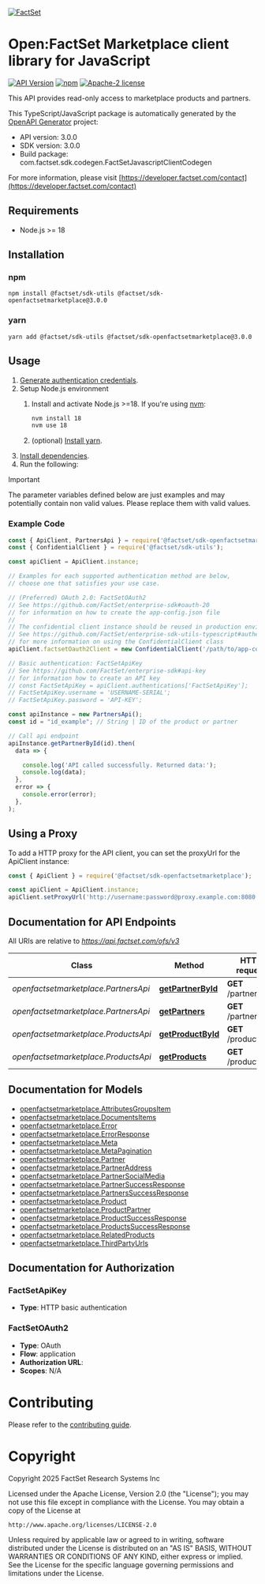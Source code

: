 [![FactSet](https://raw.githubusercontent.com/factset/enterprise-sdk/main/docs/images/factset-logo.svg)](https://www.factset.com)

# Open:FactSet Marketplace client library for JavaScript

[![API Version](https://img.shields.io/badge/api-v3.0.0-blue)](https://developer.factset.com/api-catalog/openfactset-marketplace-api)
[![npm](https://img.shields.io/badge/npm-v3.0.0-orange)](https://www.npmjs.com/package/@factset/sdk-openfactsetmarketplace/v/3.0.0)
[![Apache-2 license](https://img.shields.io/badge/license-Apache2-brightgreen.svg)](https://www.apache.org/licenses/LICENSE-2.0)

This API provides read-only access to marketplace products and partners.

This TypeScript/JavaScript package is automatically generated by the [OpenAPI Generator](https://openapi-generator.tech) project:

- API version: 3.0.0
- SDK version: 3.0.0
- Build package: com.factset.sdk.codegen.FactSetJavascriptClientCodegen

For more information, please visit [https://developer.factset.com/contact](https://developer.factset.com/contact)

## Requirements

* Node.js >= 18

## Installation

### npm

```shell
npm install @factset/sdk-utils @factset/sdk-openfactsetmarketplace@3.0.0
```

### yarn

```shell
yarn add @factset/sdk-utils @factset/sdk-openfactsetmarketplace@3.0.0
```

## Usage

1. [Generate authentication credentials](../../../../README.md#authentication).
2. Setup Node.js environment
   1. Install and activate Node.js >=18. If you're using [nvm](https://github.com/nvm-sh/nvm):

      ```sh
      nvm install 18
      nvm use 18
      ```

   2. (optional) [Install yarn](https://yarnpkg.com/getting-started/install).
3. [Install dependencies](#installation).
4. Run the following:

> [!IMPORTANT]
> The parameter variables defined below are just examples and may potentially contain non valid values. Please replace them with valid values.

### Example Code


```javascript
const { ApiClient, PartnersApi } = require('@factset/sdk-openfactsetmarketplace');
const { ConfidentialClient } = require('@factset/sdk-utils');

const apiClient = ApiClient.instance;

// Examples for each supported authentication method are below,
// choose one that satisfies your use case.

// (Preferred) OAuth 2.0: FactSetOAuth2
// See https://github.com/FactSet/enterprise-sdk#oauth-20
// for information on how to create the app-config.json file
//
// The confidential client instance should be reused in production environments.
// See https://github.com/FactSet/enterprise-sdk-utils-typescript#authentication
// for more information on using the ConfidentialClient class
apiClient.factsetOauth2Client = new ConfidentialClient('/path/to/app-config.json');

// Basic authentication: FactSetApiKey
// See https://github.com/FactSet/enterprise-sdk#api-key
// for information how to create an API key
// const FactSetApiKey = apiClient.authentications['FactSetApiKey'];
// FactSetApiKey.username = 'USERNAME-SERIAL';
// FactSetApiKey.password = 'API-KEY';

const apiInstance = new PartnersApi();
const id = "id_example"; // String | ID of the product or partner

// Call api endpoint
apiInstance.getPartnerById(id).then(
  data => {

    console.log('API called successfully. Returned data:');
    console.log(data);
  },
  error => {
    console.error(error);
  },
);

```


## Using a Proxy

To add a HTTP proxy for the API client, you can set the proxyUrl for the ApiClient instance:

```javascript
const { ApiClient } = require('@factset/sdk-openfactsetmarketplace');

const apiClient = ApiClient.instance;
apiClient.setProxyUrl('http://username:password@proxy.example.com:8080');
```

## Documentation for API Endpoints

All URIs are relative to *https://api.factset.com/ofs/v3*

Class | Method | HTTP request | Description
------------ | ------------- | ------------- | -------------
*openfactsetmarketplace.PartnersApi* | [**getPartnerById**](docs/PartnersApi.md#getPartnerById) | **GET** /partner/{id} | 
*openfactsetmarketplace.PartnersApi* | [**getPartners**](docs/PartnersApi.md#getPartners) | **GET** /partners | 
*openfactsetmarketplace.ProductsApi* | [**getProductById**](docs/ProductsApi.md#getProductById) | **GET** /product/{id} | 
*openfactsetmarketplace.ProductsApi* | [**getProducts**](docs/ProductsApi.md#getProducts) | **GET** /products | 


## Documentation for Models

 - [openfactsetmarketplace.AttributesGroupsItem](docs/AttributesGroupsItem.md)
 - [openfactsetmarketplace.DocumentsItems](docs/DocumentsItems.md)
 - [openfactsetmarketplace.Error](docs/Error.md)
 - [openfactsetmarketplace.ErrorResponse](docs/ErrorResponse.md)
 - [openfactsetmarketplace.Meta](docs/Meta.md)
 - [openfactsetmarketplace.MetaPagination](docs/MetaPagination.md)
 - [openfactsetmarketplace.Partner](docs/Partner.md)
 - [openfactsetmarketplace.PartnerAddress](docs/PartnerAddress.md)
 - [openfactsetmarketplace.PartnerSocialMedia](docs/PartnerSocialMedia.md)
 - [openfactsetmarketplace.PartnerSuccessResponse](docs/PartnerSuccessResponse.md)
 - [openfactsetmarketplace.PartnersSuccessResponse](docs/PartnersSuccessResponse.md)
 - [openfactsetmarketplace.Product](docs/Product.md)
 - [openfactsetmarketplace.ProductPartner](docs/ProductPartner.md)
 - [openfactsetmarketplace.ProductSuccessResponse](docs/ProductSuccessResponse.md)
 - [openfactsetmarketplace.ProductsSuccessResponse](docs/ProductsSuccessResponse.md)
 - [openfactsetmarketplace.RelatedProducts](docs/RelatedProducts.md)
 - [openfactsetmarketplace.ThirdPartyUrls](docs/ThirdPartyUrls.md)


## Documentation for Authorization



### FactSetApiKey

- **Type**: HTTP basic authentication



### FactSetOAuth2


- **Type**: OAuth
- **Flow**: application
- **Authorization URL**: 
- **Scopes**: N/A


# Contributing

Please refer to the [contributing guide](../../../../CONTRIBUTING.md).

# Copyright

Copyright 2025 FactSet Research Systems Inc

Licensed under the Apache License, Version 2.0 (the "License");
you may not use this file except in compliance with the License.
You may obtain a copy of the License at

    http://www.apache.org/licenses/LICENSE-2.0

Unless required by applicable law or agreed to in writing, software
distributed under the License is distributed on an "AS IS" BASIS,
WITHOUT WARRANTIES OR CONDITIONS OF ANY KIND, either express or implied.
See the License for the specific language governing permissions and
limitations under the License.
